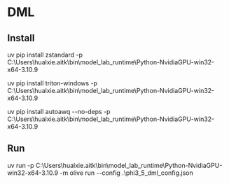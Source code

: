 # DML

## Install

uv pip install zstandard  -p C:\Users\hualxie\.aitk\bin\model_lab_runtime\Python-NvidiaGPU-win32-x64-3.10.9

uv pip install triton-windows -p C:\Users\hualxie\.aitk\bin\model_lab_runtime\Python-NvidiaGPU-win32-x64-3.10.9 

uv pip install autoawq --no-deps -p C:\Users\hualxie\.aitk\bin\model_lab_runtime\Python-NvidiaGPU-win32-x64-3.10.9

## Run

uv run -p C:\Users\hualxie\.aitk\bin\model_lab_runtime\Python-NvidiaGPU-win32-x64-3.10.9 -m olive run --config .\phi3_5_dml_config.json
